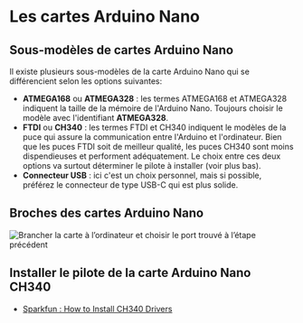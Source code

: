 # Les cartes Arduino Nano

## Sous-modèles de cartes Arduino Nano

Il existe plusieurs sous-modèles de la carte Arduino Nano qui se différencient selon les options suivantes:
* **ATMEGA168** ou **ATMEGA328** : les termes ATMEGA168 et ATMEGA328 indiquent la taille de la mémoire de l'Arduino Nano. Toujours choisir le modèle avec l'identifiant **ATMEGA328**.
* **FTDI** ou **CH340** : les termes FTDI et CH340 indiquent le modèles de la puce qui assure la communication entre l'Arduino et l'ordinateur. Bien que les puces FTDI soit de meilleur qualité, les puces CH340 sont moins dispendieuses et performent adéquatement. Le choix entre ces deux options va surtout déterminer le pilote à installer (voir plus bas). 
* **Connecteur USB** : ici c'est un choix personnel, mais si possible, préférez le connecteur de type USB-C qui est plus solide.

## Broches des cartes Arduino Nano

![Brancher la carte à l’ordinateur et choisir le port trouvé à l’étape précédent](./arduino_nano_broches.svg)

## Installer le pilote de la carte Arduino Nano CH340

* [Sparkfun : How to Install CH340 Drivers](https://learn.sparkfun.com/tutorials/how-to-install-ch340-drivers/all)

